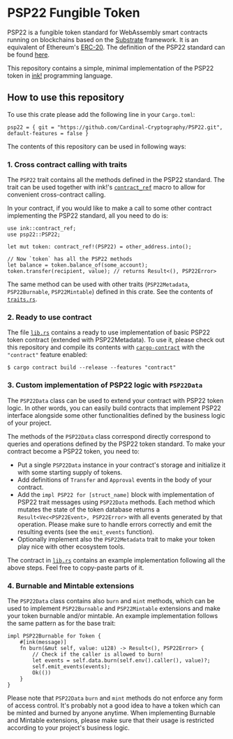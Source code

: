 # PSP22 Fungible Token

PSP22 is a fungible token standard for WebAssembly smart contracts running on blockchains based on the [Substrate][substrate] framework. It is an equivalent of Ethereum's [ERC-20][erc20]. The definition of the PSP22 standard can be found [here][psp22].

This repository contains a simple, minimal implementation of the PSP22 token in [ink!][ink] programming language.

## How to use this repository

To use this crate please add the following line in your `Cargo.toml`:
```
psp22 = { git = "https://github.com/Cardinal-Cryptography/PSP22.git", default-features = false }
```

The contents of this repository can be used in following ways:

### 1. Cross contract calling with traits

The `PSP22` trait contains all the methods defined in the PSP22 standard. The trait can be used together with ink!'s [`contract_ref`][contract_ref] macro to allow for convenient cross-contract calling.

In your contract, if you would like to make a call to some other contract implementing the PSP22 standard, all you need to do is:
```
use ink::contract_ref;
use psp22::PSP22;

let mut token: contract_ref!(PSP22) = other_address.into();

// Now `token` has all the PSP22 methods
let balance = token.balance_of(some_account);
token.transfer(recipient, value); // returns Result<(), PSP22Error>
```

The same method can be used with other traits (`PSP22Metadata`, `PSP22Burnable`, `PSP22Mintable`) defined in this crate. See the contents of [`traits.rs`][traits].

### 2. Ready to use contract

The file [`lib.rs`][lib] contains a ready to use implementation of basic PSP22 token contract (extended with PSP22Metadata). To use it, please check out this repository and compile its contents with [`cargo-contract`][cargo-contract] with the `"contract"` feature enabled:
```
$ cargo contract build --release --features "contract"
```

### 3. Custom implementation of PSP22 logic with `PSP22Data`

The `PSP22Data` class can be used to extend your contract with PSP22 token logic. In other words, you can easily build contracts that implement PSP22 interface alongside some other functionalities defined by the business logic of your project.

The methods of the `PSP22Data` class correspond directly correspond to queries and operations defined by the PSP22 token standard. To make your contract become a PSP22 token, you need to:
 - Put a single `PSP22Data` instance in your contract's storage and initialize it with some starting supply of tokens.
 - Add definitions of `Transfer` and `Approval` events in the body of your contract.
 - Add the `impl PSP22 for [struct_name]` block with implementation of PSP22 trait messages using `PSP22Data` methods. Each method which mutates the state of the token database returns a `Result<Vec<PSP22Event>, PSP22Error>` with all events generated by that operation. Please make sure to handle errors correctly and emit the resulting events (see the `emit_events` function).
 - Optionally implement also the `PSP22Metadata` trait to make your token play nice with other ecosystem tools.

The contract in [`lib.rs`][lib] contains an example implementation following all the above steps. Feel free to copy-paste parts of it.

### 4. Burnable and Mintable extensions

The `PSP22Data` class contains also `burn` and `mint` methods, which can be used to implement `PSP22Burnable` and `PSP22Mintable` extensions and make your token burnable and/or mintable. An example implementation follows the same pattern as for the base trait:
```
impl PSP22Burnable for Token {
    #[ink(message)]
    fn burn(&mut self, value: u128) -> Result<(), PSP22Error> {
        // Check if the caller is allowed to burn!
        let events = self.data.burn(self.env().caller(), value)?;
        self.emit_events(events);
        Ok(())
    }
}
```
Please note that `PSP22Data` `burn` and `mint` methods do not enforce any form of access control. It's probably not a good idea to have a token which can be minted and burned by anyone anytime. When implementing Burnable and Mintable extensions, please make sure that their usage is restricted according to your project's business logic.

[lib]: ./lib.rs
[traits]: ./traits.rs
[ink]: https://use.ink
[substrate]: https://substrate.io
[cargo-contract]: https://github.com/paritytech/cargo-contract
[erc20]: https://ethereum.org/en/developers/docs/standards/tokens/erc-20/
[psp22]: https://github.com/w3f/PSPs/blob/master/PSPs/psp-22.md
[contract_ref]: https://paritytech.github.io/ink/ink/macro.contract_ref.html